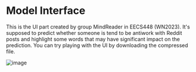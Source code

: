 # Model Interface

This is the UI part created by group MindReader in EECS448 (WN2023). It's supposed to predict whether someone is tend to be antiwork with Reddit posts and highlight some words that may have significant impact on the prediction. You can try playing with the UI by downloading the compressed file.

![image](https://github.com/nexuszhan/MindReader/master/UI2.png)
